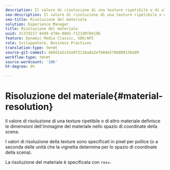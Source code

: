 ```yaml
---
description: Il valore di risoluzione di una texture ripetibile o di altro materiale definisce le dimensioni dell'immagine del materiale nello spazio di coordinate della scena.
seo-description: Il valore di risoluzione di una texture ripetibile o di altro materiale definisce le dimensioni dell'immagine del materiale nello spazio di coordinate della scena.
seo-title: Risoluzione del materiale
solution: Experience Manager
title: Risoluzione del materiale
uuid: 2c37d217-8d49-478e-88d1-7121d0f0419b
feature: Dynamic Media Classic, SDK/API
role: Sviluppatore, Business Practices
translation-type: tm+mt
source-git-commit: 469d1a5c43a972116a8a2efb0de5708800130a99
workflow-type: tm+mt
source-wordcount: '106'
ht-degree: 0%

---
```



# Risoluzione del materiale{#material-resolution}

Il valore di risoluzione di una texture ripetibile o di altro materiale definisce le dimensioni dell&#39;immagine del materiale nello spazio di coordinate della scena.

I valori di risoluzione della texture sono specificati in pixel per pollice (o a seconda delle unità che la vignetta determina per lo spazio di coordinate della scena).

La risoluzione del materiale è specificata con `res=`.
